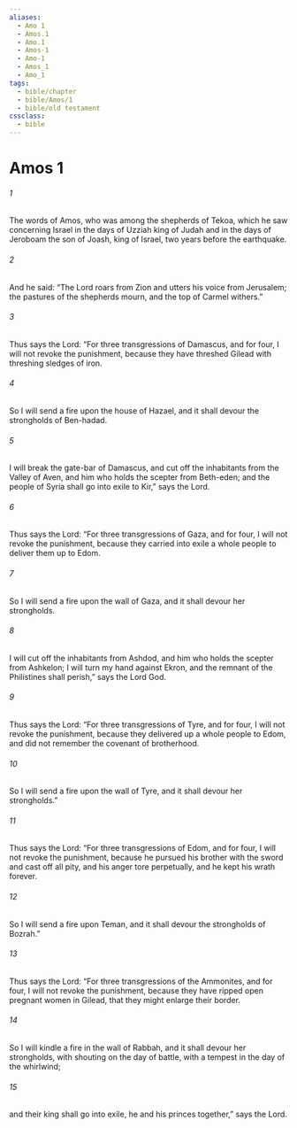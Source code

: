```yaml
---
aliases:
  - Amo 1
  - Amos.1
  - Amo.1
  - Amos-1
  - Amo-1
  - Amos_1
  - Amo_1
tags:
  - bible/chapter
  - bible/Amos/1
  - bible/old testament
cssclass:
  - bible
---
```


# Amos 1

###### 1
The words of Amos, who was among the shepherds of Tekoa, which he saw concerning Israel in the days of Uzziah king of Judah and in the days of Jeroboam the son of Joash, king of Israel, two years before the earthquake.
###### 2
And he said: “The Lord roars from Zion and utters his voice from Jerusalem; the pastures of the shepherds mourn, and the top of Carmel withers.”
###### 3
Thus says the Lord: “For three transgressions of Damascus, and for four, I will not revoke the punishment, because they have threshed Gilead with threshing sledges of iron.
###### 4
So I will send a fire upon the house of Hazael, and it shall devour the strongholds of Ben-hadad.
###### 5
I will break the gate-bar of Damascus, and cut off the inhabitants from the Valley of Aven, and him who holds the scepter from Beth-eden; and the people of Syria shall go into exile to Kir,” says the Lord.
###### 6
Thus says the Lord: “For three transgressions of Gaza, and for four, I will not revoke the punishment, because they carried into exile a whole people to deliver them up to Edom.
###### 7
So I will send a fire upon the wall of Gaza, and it shall devour her strongholds.
###### 8
I will cut off the inhabitants from Ashdod, and him who holds the scepter from Ashkelon; I will turn my hand against Ekron, and the remnant of the Philistines shall perish,” says the Lord God.
###### 9
Thus says the Lord: “For three transgressions of Tyre, and for four, I will not revoke the punishment, because they delivered up a whole people to Edom, and did not remember the covenant of brotherhood.
###### 10
So I will send a fire upon the wall of Tyre, and it shall devour her strongholds.”
###### 11
Thus says the Lord: “For three transgressions of Edom, and for four, I will not revoke the punishment, because he pursued his brother with the sword and cast off all pity, and his anger tore perpetually, and he kept his wrath forever.
###### 12
So I will send a fire upon Teman, and it shall devour the strongholds of Bozrah.”
###### 13
Thus says the Lord: “For three transgressions of the Ammonites, and for four, I will not revoke the punishment, because they have ripped open pregnant women in Gilead, that they might enlarge their border.
###### 14
So I will kindle a fire in the wall of Rabbah, and it shall devour her strongholds, with shouting on the day of battle, with a tempest in the day of the whirlwind;
###### 15
and their king shall go into exile, he and his princes together,” says the Lord.


